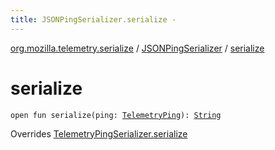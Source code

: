 ```yaml
---
title: JSONPingSerializer.serialize - 
---
```


[org.mozilla.telemetry.serialize](../index.html) / [JSONPingSerializer](index.html) / [serialize](./serialize.html)

# serialize

`open fun serialize(ping: `[`TelemetryPing`](../../org.mozilla.telemetry.ping/-telemetry-ping/index.html)`): `[`String`](https://kotlinlang.org/api/latest/jvm/stdlib/kotlin/-string/index.html)

Overrides [TelemetryPingSerializer.serialize](../-telemetry-ping-serializer/serialize.html)

